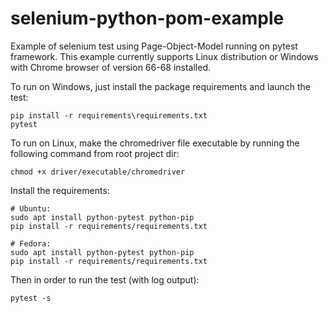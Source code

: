 # selenium-python-pom-example

Example of selenium test using Page-Object-Model running on pytest framework.
This example currently supports Linux distribution or Windows with Chrome browser of version 66-68 installed.

To run on Windows, just install the package requirements and launch the test:
```
pip install -r requirements\requirements.txt
pytest
``` 

To run on Linux, make the chromedriver file executable by running the following command from root project dir:
```
chmod +x driver/executable/chromedriver
```

Install the requirements:
```
# Ubuntu:
sudo apt install python-pytest python-pip
pip install -r requirements/requirements.txt

# Fedora:
sudo apt install python-pytest python-pip
pip install -r requirements/requirements.txt
```

Then in order to run the test (with log output):
```
pytest -s
```
